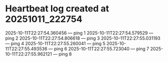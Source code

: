 # Heartbeat log created at 20251011_222754
2025-10-11T22:27:54.360456 — ping 1
2025-10-11T22:27:54.579529 — ping 2
2025-10-11T22:27:54.806618 — ping 3
2025-10-11T22:27:55.031193 — ping 4
2025-10-11T22:27:55.260041 — ping 5
2025-10-11T22:27:55.493536 — ping 6
2025-10-11T22:27:55.723040 — ping 7
2025-10-11T22:27:55.962121 — ping 8
